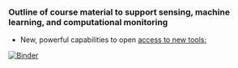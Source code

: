 ### Outline of course material to support sensing, machine learning, and computational monitoring
+ New, powerful capabilities to open [access to new tools:](https://docs.google.com/document/d/1p9bG9ok7YLM6nHOUZmzUS0pt6FY5twGX7JOXrjQDui0/edit#heading=h.6xgc0krord6p)

[![Binder](https://mybinder.org/badge_logo.svg)](https://mybinder.org/v2/gh/CourseChat/2024-DFOS-Curriculum/main)
